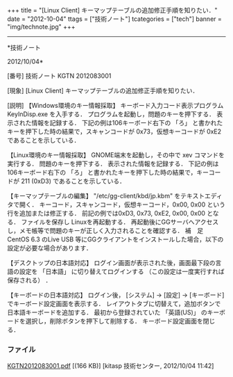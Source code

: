 ﻿+++
title = "[Linux Client] キーマップテーブルの追加修正手順を知りたい．"
date = "2012-10-04"
ttags = ["技術ノート"]
tcategories = ["tech"]
banner = "img/technote.jpg"
+++

-----------------------------------------------------------------------------------------------------------------------------

*技術ノート

2012/10/04*


[番号]
技術ノート KGTN 2012083001

[現象]
[Linux Client] キーマップテーブルの追加修正手順を知りたい．

[説明]
【Windows環境のキー情報採取】
キーボード入力コード表示プログラム KeyInDisp.exe を入手する．
プログラムを起動し，問題のキーを押下する．
表示された情報を記録する．
下記の例は106キーボード右下の 「ろ」
と書かれたキーを押下した時の結果で，スキャンコードが
0x73，仮想キーコードが 0xE2 であることを示している．

【Linux環境のキー情報採取】
GNOME端末を起動し，その中で xev コマンドを実行する．
問題のキーを押下する．
表示された情報を記録する．
下記の例は106キーボード右下の 「ろ」
と書かれたキーを押下した時の結果で，キーコードが 211 (0xD3)
であることを示している．

【キーマップテーブルの編集】
"/etc/gg-client/kbd/jp.kbm" をテキストエディタで開く．
キーコード，スキャンコード，仮想キーコード，0x00, 0x00
という行を追加または修正する．
前記の例では0xD3, 0x73, 0xE2, 0x00, 0x00 となる．
ファイルを保存し Linuxを再起動する．
再起動後にGGサーバへアクセスし，メモ帳等で問題のキーが正しく入力されることを確認する．
補　足
CentOS 6.3 のLive USB
等にGGクライアントをインストールした場合，以下の設定が必要な場合があります．

【デスクトップの日本語対応】
ログイン画面が表示された後，画面最下段の言語の設定を 「日本語」
に切り替えてログインする （この設定は一度実行すれば保存される） ．

【キーボードの日本語対応】
ログイン後， [システム] → [設定] → [キーボード]
でキーボード設定画面を表示する．
レイアウトタブに切替えて，追加ボタンで日本語キーボードを追加する．
最初から登録されていた 「英語(US)」
のキーボードを選択し，削除ボタンを押下して削除する．
キーボード設定画面を閉じる．


### ファイル

 
 


[KGTN2012083001.pdf](http://techreport.kitasp.net/attachments/download/987/KGTN2012083001.pdf)
 [(166 KB)] [kitasp 技術センター, 2012/10/04
11:42]


 


 

